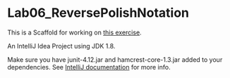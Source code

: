 # Lab06_ReversePolishNotation

This is a Scaffold for working on [this exercise](http://bkleinen.github.io/info2/labs/lab-06.html).

An IntelliJ Idea Project using JDK 1.8.

Make sure you have junit-4.12.jar and hamcrest-core-1.3.jar added to your dependencies. See [IntelliJ documentation](https://www.jetbrains.com/help/idea/configuring-testing-libraries.html) for more info.
